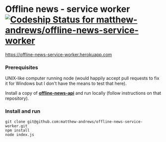 # Offline news - service worker [ ![Codeship Status for matthew-andrews/offline-news-service-worker](https://codeship.io/projects/39c42c40-133e-0132-6986-7e4352749945/status)](https://codeship.io/projects/33293)

https://offline-news-service-worker.herokuapp.com

### Prerequisites

UNIX-like computer running node (would happily accept pull requests to fix it for Windows but I don't have the means to test that here).

Install a copy of **[offline-news-api](https://github.com/matthew-andrews/offline-news-api)** and run locally (follow instructions on that repository).

### Install and run

```
git clone git@github.com:matthew-andrews/offline-news-service-worker.git
npm install
node index.js
```
